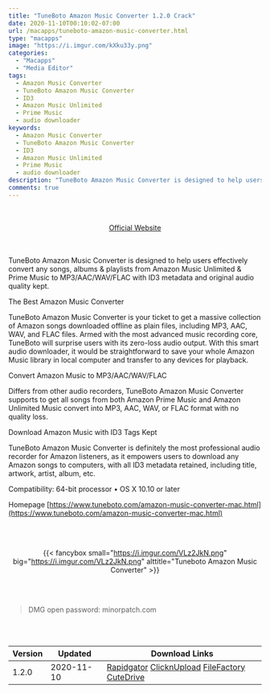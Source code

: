 ```yaml
---
title: "TuneBoto Amazon Music Converter 1.2.0 Crack"
date: 2020-11-10T00:10:02-07:00
url: /macapps/tuneboto-amazon-music-converter.html
type: "macapps"
image: "https://i.imgur.com/kXku33y.png"
categories:
  - "Macapps"
  - "Media Editor"
tags:
  - Amazon Music Converter
  - TuneBoto Amazon Music Converter
  - ID3
  - Amazon Music Unlimited
  - Prime Music
  - audio downloader
keywords:
  - Amazon Music Converter
  - TuneBoto Amazon Music Converter
  - ID3
  - Amazon Music Unlimited
  - Prime Music
  - audio downloader
description: "TuneBoto Amazon Music Converter is designed to help users effectively convert any songs, albums & playlists from Amazon Music Unlimited & Prime Music to MP3/AAC/WAV/FLAC with ID3 metadata and original audio quality kept"
comments: true
---
```


<br/>
<br/>
<center>
<a href="https://www.tuneboto.com/amazon-music-converter-mac.html" target="blank"><div class="border border-blue-500 rounded-lg transition duration-500 
    ease-in-out w-48 text-lg text-blue-500 text-center hover:bg-blue-500 hover:text-white">
  Official Website 
</div></a>
</center>
<br/>
<br/>

TuneBoto Amazon Music Converter is designed to help users effectively convert any songs, albums & playlists from Amazon Music Unlimited & Prime Music to MP3/AAC/WAV/FLAC with ID3 metadata and original audio quality kept.

The Best Amazon Music Converter

TuneBoto Amazon Music Converter is your ticket to get a massive collection of Amazon songs downloaded offline as plain files, including MP3, AAC, WAV, and FLAC files. Armed with the most advanced music recording core, TuneBoto will surprise users with its zero-loss audio output.
With this smart audio downloader, it would be straightforward to save your whole Amazon Music library in local computer and transfer to any devices for playback.

Convert Amazon Music to MP3/AAC/WAV/FLAC

Differs from other audio recorders, TuneBoto Amazon Music Converter supports to get all songs from both Amazon Prime Music and Amazon Unlimited Music convert into MP3, AAC, WAV, or FLAC format with no quality loss.

Download Amazon Music with ID3 Tags Kept

TuneBoto Amazon Music Converter is definitely the most professional audio recorder for Amazon listeners, as it empowers users to download any Amazon songs to computers, with all ID3 metadata retained, including title, artwork, artist, album, etc.

Compatibility: 64-bit processor • OS X 10.10 or later

Homepage [https://www.tuneboto.com/amazon-music-converter-mac.html](https://www.tuneboto.com/amazon-music-converter-mac.html)

<script async src="https://pagead2.googlesyndication.com/pagead/js/adsbygoogle.js"></script>
<ins class="adsbygoogle"
     style="display:block; text-align:center;"
     data-ad-layout="in-article"
     data-ad-format="fluid"
     data-ad-client="ca-pub-8746275014476192"
     data-ad-slot="5144997159"></ins>
<script>
     (adsbygoogle = window.adsbygoogle || []).push({});
</script>
<br/>
<br/>


<center>

{{< fancybox small="https://i.imgur.com/VLz2JkN.png" big="https://i.imgur.com/VLz2JkN.png" alttitle="Tuneboto Amazon Music Converter" >}}

</center>

<br/>
<br/>


> DMG open password: minorpatch.com

<br/>
<br/>
<div id="history_version" class="history_version">

| Version | Updated | Download Links |
| ---- | ---- | ---- |
| 1.2.0 | 2020-11-10 | [Rapidgator](https://ouo.io/9XJuLk)   [ClicknUpload](https://ouo.io/m4pH8La)   [FileFactory](https://ouo.io/1ifyMl)   [CuteDrive](https://ouo.io/Yzwf7vJ) |

</div>
